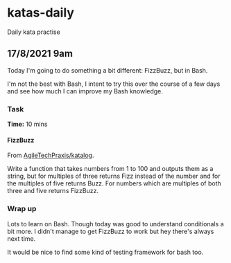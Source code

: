# katas-daily

Daily kata practise

## 17/8/2021 9am

Today I'm going to do something a bit different: FizzBuzz, but in Bash.

I'm not the best with Bash, I intent to try this over the course of a few days and see how much I can improve my Bash knowledge.

### Task

**Time:** 10 mins

#### FizzBuzz

From [AgileTechPraxis/katalog](https://github.com/AgileTechPraxis/katalog).

Write a function that takes numbers from 1 to 100 and outputs them as a string, but for multiples of three returns Fizz
instead of the number and for the multiples of five returns Buzz. For numbers which are multiples of both three and five
returns FizzBuzz.

### Wrap up

Lots to learn on Bash. Though today was good to understand conditionals a bit more. I didn't manage to get FizzBuzz to work but hey there's always next time.

It would be nice to find some kind of testing framework for bash too.